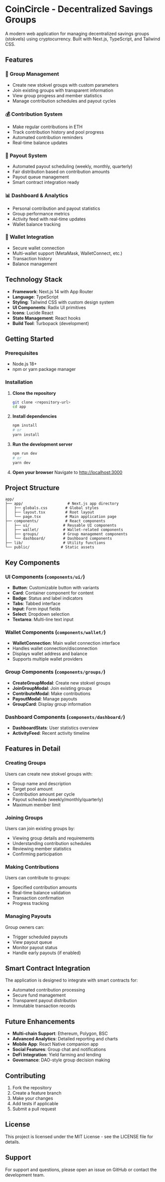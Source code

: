 # CoinCircle - Decentralized Savings Groups

A modern web application for managing decentralized savings groups (stokvels) using cryptocurrency. Built with Next.js, TypeScript, and Tailwind CSS.

## Features

### 🏦 **Group Management**
- Create new stokvel groups with custom parameters
- Join existing groups with transparent information
- View group progress and member statistics
- Manage contribution schedules and payout cycles

### 💰 **Contribution System**
- Make regular contributions in ETH
- Track contribution history and pool progress
- Automated contribution reminders
- Real-time balance updates

### 🎯 **Payout System**
- Automated payout scheduling (weekly, monthly, quarterly)
- Fair distribution based on contribution amounts
- Payout queue management
- Smart contract integration ready

### 📊 **Dashboard & Analytics**
- Personal contribution and payout statistics
- Group performance metrics
- Activity feed with real-time updates
- Wallet balance tracking

### 🔐 **Wallet Integration**
- Secure wallet connection
- Multi-wallet support (MetaMask, WalletConnect, etc.)
- Transaction history
- Balance management

## Technology Stack

- **Framework**: Next.js 14 with App Router
- **Language**: TypeScript
- **Styling**: Tailwind CSS with custom design system
- **UI Components**: Radix UI primitives
- **Icons**: Lucide React
- **State Management**: React hooks
- **Build Tool**: Turbopack (development)

## Getting Started

### Prerequisites

- Node.js 18+ 
- npm or yarn package manager

### Installation

1. **Clone the repository**
   ```bash
   git clone <repository-url>
   cd app
   ```

2. **Install dependencies**
   ```bash
   npm install
   # or
   yarn install
   ```

3. **Run the development server**
   ```bash
   npm run dev
   # or
   yarn dev
   ```

4. **Open your browser**
   Navigate to [http://localhost:3000](http://localhost:3000)

## Project Structure

```
app/
├── app/                    # Next.js app directory
│   ├── globals.css        # Global styles
│   ├── layout.tsx         # Root layout
│   └── page.tsx           # Main application page
├── components/            # React components
│   ├── ui/               # Reusable UI components
│   ├── wallet/           # Wallet-related components
│   ├── groups/           # Group management components
│   └── dashboard/        # Dashboard components
├── lib/                  # Utility functions
└── public/              # Static assets
```

## Key Components

### UI Components (`components/ui/`)
- **Button**: Customizable button with variants
- **Card**: Container component for content
- **Badge**: Status and label indicators
- **Tabs**: Tabbed interface
- **Input**: Form input fields
- **Select**: Dropdown selection
- **Textarea**: Multi-line text input

### Wallet Components (`components/wallet/`)
- **WalletConnection**: Main wallet connection interface
- Handles wallet connection/disconnection
- Displays wallet address and balance
- Supports multiple wallet providers

### Group Components (`components/groups/`)
- **CreateGroupModal**: Create new stokvel groups
- **JoinGroupModal**: Join existing groups
- **ContributeModal**: Make contributions
- **PayoutModal**: Manage payouts
- **GroupCard**: Display group information

### Dashboard Components (`components/dashboard/`)
- **DashboardStats**: User statistics overview
- **ActivityFeed**: Recent activity timeline

## Features in Detail

### Creating Groups
Users can create new stokvel groups with:
- Group name and description
- Target pool amount
- Contribution amount per cycle
- Payout schedule (weekly/monthly/quarterly)
- Maximum member limit

### Joining Groups
Users can join existing groups by:
- Viewing group details and requirements
- Understanding contribution schedules
- Reviewing member statistics
- Confirming participation

### Making Contributions
Users can contribute to groups:
- Specified contribution amounts
- Real-time balance validation
- Transaction confirmation
- Progress tracking

### Managing Payouts
Group owners can:
- Trigger scheduled payouts
- View payout queue
- Monitor payout status
- Handle early payouts (if enabled)

## Smart Contract Integration

The application is designed to integrate with smart contracts for:
- Automated contribution processing
- Secure fund management
- Transparent payout distribution
- Immutable transaction records

## Future Enhancements

- **Multi-chain Support**: Ethereum, Polygon, BSC
- **Advanced Analytics**: Detailed reporting and charts
- **Mobile App**: React Native companion app
- **Social Features**: Group chat and notifications
- **DeFi Integration**: Yield farming and lending
- **Governance**: DAO-style group decision making

## Contributing

1. Fork the repository
2. Create a feature branch
3. Make your changes
4. Add tests if applicable
5. Submit a pull request

## License

This project is licensed under the MIT License - see the LICENSE file for details.

## Support

For support and questions, please open an issue on GitHub or contact the development team. 